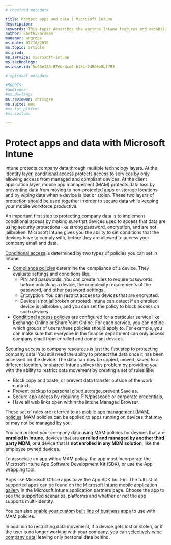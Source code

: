```yaml
---
# required metadata

title: Protect apps and data | Microsoft Intune
description:
keywords: This topic describes the various Intune features and capabilities that are available to you to help protect your company apps and data.
author: karthikaraman
manager: angrobe
ms.date: 07/18/2016
ms.topic: article
ms.prod:
ms.service: microsoft-intune
ms.technology:
ms.assetid: 5c46e188-87eb-4ce2-b184-24809e8bf783

# optional metadata

#ROBOTS:
#audience:
#ms.devlang:
ms.reviewer: chrisgre
ms.suite: ems
#ms.tgt_pltfrm:
#ms.custom:

---
```


# Protect apps and data with Microsoft Intune


Intune protects company data through multiple technology layers.  At the identity layer, conditional access protects access to services by only allowing access from managed and compliant devices.  At the client application layer, mobile app management (MAM)  protects data loss by preventing data from moving to non-protected apps or storage locations and by wiping data when a device is lost or stolen.  These two layers of protection should be used together in order to secure data while keeping your mobile workforce productive.

An important first step to protecting company data is to implement conditional access by making sure that devices used to access that data are using security protections like strong password, encryption, and are not jailbroken. Microsoft Intune gives you the ability to set conditions that the devices have to comply with, before they are allowed to access your company email and data.

[Conditional access](restrict-access-to-email-and-o365-services-with-microsoft-intune.md) is determined by two types of policies you can set in Intune:
- [Compliance policies](introduction-to-device-compliance-policies-in-microsoft-intune.md) determine the compliance of a device. They evaluate settings and conditions like:
  - PIN and passwords: You can create rules to require passwords before unlocking a device, the complexity requirements of the password, and other password settings.
  - Encryption: You can restrict access to devices that are encrypted.
  - Device is not jailbroken or rooted: Intune can detect if an enrolled device is jailbroken, and you can set the policy to block access on such devices.
- [Conditional access policies](restrict-access-to-email-and-o365-services-with-microsoft-intune.md) are configured for a particular service like Exchange Online or SharePoint Online. For each service, you can define which groups of users these policies should apply to. For example, you can make sure that everyone in the finance department can only access company email from enrolled and compliant devices.

Securing access to company resources is just the first step to protecting company data. You still need the ability to protect the data once it has been accessed on the device. The data can now be copied, moved, saved to a different location, or shared. Intune solves this problem by providing you with the ability to restrict data movement by creating a set of rules like:
- Block copy and paste, or prevent data transfer outside of the work context.
- Prevent backup to personal cloud storage, prevent Save as.
- Secure app access by requiring PIN/passcode or corporate credentials.
- Have all web links open within the Intune Managed Browser.

These set of rules are referred to as [mobile app management (MAM) policies](protect-app-data-using-mobile-app-management-policies-with-microsoft-intune.md).  MAM policies can be applied to apps running on devices that may or may not be managed by you.  

You can protect your company data using MAM policies for devices that are **enrolled in Intune**, devices that are **enrolled and managed by another third party MDM**, or a device that is **not enrolled in any MDM solution**, like the employee owned devices.

To associate an app with a MAM policy, the app must incorporate the Microsoft Intune App Software Development Kit (SDK), or use the App wrapping tool.

Apps like Microsoft Office apps have the App SDK built-in. The full list of supported apps can be found on the [Microsoft Intune mobile application gallery](https://www.microsoft.com/en-us/server-cloud/products/microsoft-intune/partners.aspx) in the Microsoft Intune application partners page. Choose the app to see the supported scenarios, platforms and whether or not the app supports multi-identity.

You can also [enable your custom built line of business apps](decide-how-to-prepare-apps-for-mobile-application-management-with-microsoft-intune.md) to use with MAM policies.

In addition to restricting data movement, if a device gets lost or stolen, or if the user is no longer working with your company, you can [selectively wipe company data](wipe-managed-company-app-data-with-microsoft-intune.md), leaving only personal data behind.
